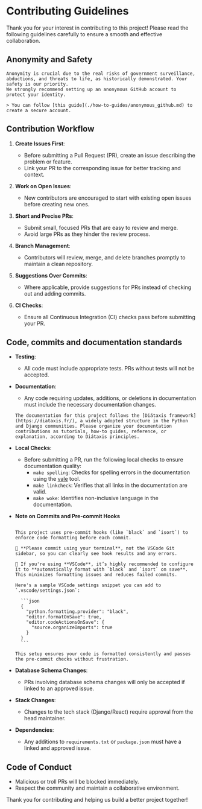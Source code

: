 # Contributing Guidelines

Thank you for your interest in contributing to this project! Please read the following guidelines carefully to ensure a smooth and effective collaboration.

## Anonymity and Safety

```{caution}
Anonymity is crucial due to the real risks of government surveillance, abductions, and threats to life, as historically demonstrated. Your safety is our priority.
We strongly recommend setting up an anonymous GitHub account to protect your identity.

> You can follow [this guide](./how-to-guides/anonymous_github.md) to create a secure account.
```

## Contribution Workflow

1. **Create Issues First**:
    - Before submitting a Pull Request (PR), create an issue describing the problem or feature.
    - Link your PR to the corresponding issue for better tracking and context.

2. **Work on Open Issues**:
    - New contributors are encouraged to start with existing open issues before creating new ones.

3. **Short and Precise PRs**:
    - Submit small, focused PRs that are easy to review and merge.
    - Avoid large PRs as they hinder the review process.

4. **Branch Management**:
    - Contributors will review, merge, and delete branches promptly to maintain a clean repository.

5. **Suggestions Over Commits**:
    - Where applicable, provide suggestions for PRs instead of checking out and adding commits.

6. **CI Checks**:
    - Ensure all Continuous Integration (CI) checks pass before submitting your PR.

## Code, commits and documentation standards

- **Testing**:
  - All code must include appropriate tests. PRs without tests will not be accepted.

- **Documentation**:
  - Any code requiring updates, additions, or deletions in documentation must include the necessary documentation changes.

  ```{important}
  The documentation for this project follows the [Diátaxis framework](https://diataxis.fr/), a widely adopted structure in the Python and Django communities. Please organize your documentation contributions as tutorials, how-to guides, reference, or explanation, according to Diátaxis principles.
  ```

- **Local Checks**:
  - Before submitting a PR, run the following local checks to ensure documentation quality:
    - `make spelling`: Checks for spelling errors in the documentation using the [vale](https://vale.sh/) tool.
    - `make linkcheck`: Verifies that all links in the documentation are valid.
    - `make woke`: Identifies non-inclusive language in the documentation.

- **Note on Commits and Pre-commit Hooks**

    ```{important}

    This project uses pre-commit hooks (like `black` and `isort`) to enforce code formatting before each commit.

    🔹 **Please commit using your terminal**, not the VSCode Git sidebar, so you can clearly see hook results and any errors.

    🔹 If you're using **VSCode**, it’s highly recommended to configure it to **automatically format with `black` and `isort` on save**. This minimizes formatting issues and reduces failed commits.

    Here's a sample VSCode settings snippet you can add to `.vscode/settings.json`:

      ```json
      {
        "python.formatting.provider": "black",
        "editor.formatOnSave": true,
        "editor.codeActionsOnSave": {
          "source.organizeImports": true
        }
      }
      ```

    This setup ensures your code is formatted consistently and passes the pre-commit checks without frustration.

    ```

- **Database Schema Changes**:
  - PRs involving database schema changes will only be accepted if linked to an approved issue.

- **Stack Changes**:
  - Changes to the tech stack (Django/React) require approval from the head maintainer.

- **Dependencies**:
  - Any additions to `requirements.txt` or `package.json` must have a linked and approved issue.

## Code of Conduct

- Malicious or troll PRs will be blocked immediately.
- Respect the community and maintain a collaborative environment.

Thank you for contributing and helping us build a better project together!
